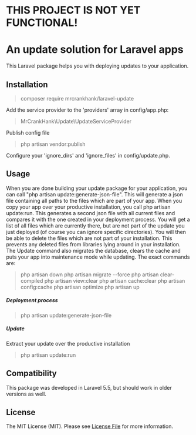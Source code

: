 # THIS PROJECT IS NOT YET FUNCTIONAL!

# An update solution for Laravel apps

This Laravel package helps you with deploying updates to your application.

## Installation
> composer require mrcrankhank/laravel-update

Add the service provider to the 'providers' array in config/app.php:
> MrCrankHank\Update\UpdateServiceProvider

Publish config file
> php artisan vendor:publish

Configure your 'ignore_dirs' and 'ignore_files' in config/update.php.

## Usage
When you are done building your update package for your application, you can call "php artisan update:generate-json-file". 
This will generate a json file containing all paths to the files which are part of your app. When you copy your app over 
your productive installation, you call php artisan update:run. This generates a second json file with all current files and
compares it with the one created in your deployment process. You will get a list of all files which are currently there,
but are not part of the update you just deployed (of course you can ignore specific directories). You will then be able to
delete the files which are not part of your installation. This prevents any deleted files from libraries lying around in 
your installation.
The Update command also migrates the database, clears the cache and puts your app into maintenance mode while updating.
The exact commands are:
> php artisan down
> php artisan migrate --force
> php artisan clear-compiled
> php artisan view:clear
> php artisan cache:clear
> php artisan config:cache
> php artisan optimize
> php artisan up

##### Deployment process
> php artisan update:generate-json-file

##### Update
Extract your update over the productive installation
> php artisan update:run

## Compatibility
This package was developed in Laravel 5.5, but should work in older versions as well.

## License
The MIT License (MIT). Please see [License File](LICENSE.md) for more information.